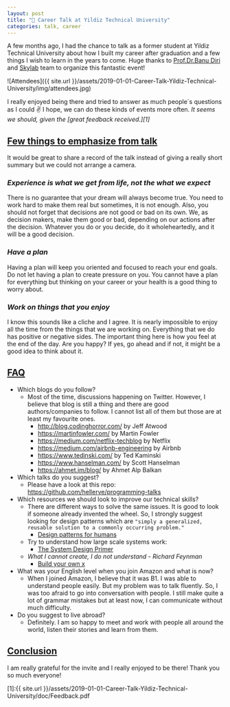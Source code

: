 ```yaml
---
layout: post
title: "📣 Career Talk at Yildiz Technical University"
categories: talk, career
---
```

A few months ago, I had the chance to talk as a former student at Yildiz Technical University about how I built my career after graduation and a few things I wish to learn in the years to come. Huge thanks to [Prof.Dr.Banu Diri](https://www.ce.yildiz.edu.tr/personal/banud) and [Skylab](https://www.facebook.com/ytuskylab) team to organize this fantastic event!

![Attendees]({{ site.url }}/assets/2019-01-01-Career-Talk-Yildiz-Technical-University/img/attendees.jpg)

I really enjoyed being there and tried to answer as much people´s questions as I could ✌️ I hope, we can do these kinds of events more often. *It seems we should, given the [great feedback received.][1]*

## [Few things to emphasize from talk](#few-things-to-emphasize-from-talk)

It would be great to share a record of the talk instead of giving a really short summary but we could not arrange a camera.

### *Experience is what we get from life, not the what we expect*
There is no guarantee that your dream will always become true. You need to work hard to make them real but sometimes, it is not enough. Also, you should not forget that decisions are not good or bad on its own. We, as decision makers, make them good or bad, depending on our actions after the decision. Whatever you do or you decide, do it wholeheartedly, and it will be a good decision.

### *Have a plan*
Having a plan will keep you oriented and focused to reach your end goals. Do not let having a plan to create pressure on you. You cannot have a plan for everything but thinking on your career or your health is a good thing to worry about.

### *Work on things that you enjoy*
I know this sounds like a cliche and I agree. It is nearly impossible to enjoy all the time from the things that we are working on. Everything that we do has positive or negative sides. The important thing here is how you feel at the end of the day. Are you happy? If yes, go ahead and if not, it might be a good idea to think about it.

## [FAQ](#faq)

* Which blogs do you follow?
  * Most of the time, discussions happening on Twitter. However, I believe that blog is still a thing and there are good authors/companies to follow. I cannot list all of them but those are at least my favourite ones.
    * <http://blog.codinghorror.com/> by Jeff Atwood
    * <https://martinfowler.com/> by Martin Fowler
    * <https://medium.com/netflix-techblog> by Netflix
    * <https://medium.com/airbnb-engineering> by Airbnb
    * <https://www.tedinski.com/> by Ted Kaminski
    * <https://www.hanselman.com/> by Scott Hanselman
    * <https://ahmet.im/blog/> by Ahmet Alp Balkan
* Which talks do you suggest?
  * Please have a look at this repo: <https://github.com/hellerve/programming-talks>
* Which resources we should look to improve our technical skills?
  * There are different ways to solve the same issues. It is good to look if someone already invented the wheel. So, I strongly suggest looking for design patterns which are `"simply a generalized, reusable solution to a commonly occurring problem."`
    * [Design patterns for humans](https://github.com/kamranahmedse/design-patterns-for-humans)
  * Try to understand how large scale systems work: 
    * [The System Design Primer](https://github.com/donnemartin/system-design-primer/blob/master/README.md)
  * *What I cannot create, I do not understand - Richard Feynman*
    * [Build your own x](https://github.com/danistefanovic/build-your-own-x/blob/master/README.md)
* What was your English level when you join Amazon and what is now?
  * When I joined Amazon, I believe that it was B1. I was able to understand people easily. But my problem was to talk fluently. So, I was too afraid to go into conversation with people. I still make quite a lot of grammar mistakes but at least now, I can communicate without much difficulty. 
* Do you suggest to live abroad?
  * Definitely. I am so happy to meet and work with people all around the world, listen their stories and learn from them.

## [Conclusion](#conclusion)

I am really grateful for the invite and I really enjoyed to be there! Thank you so much everyone!

[1]:{{ site.url }}/assets/2019-01-01-Career-Talk-Yildiz-Technical-University/doc/Feedback.pdf
